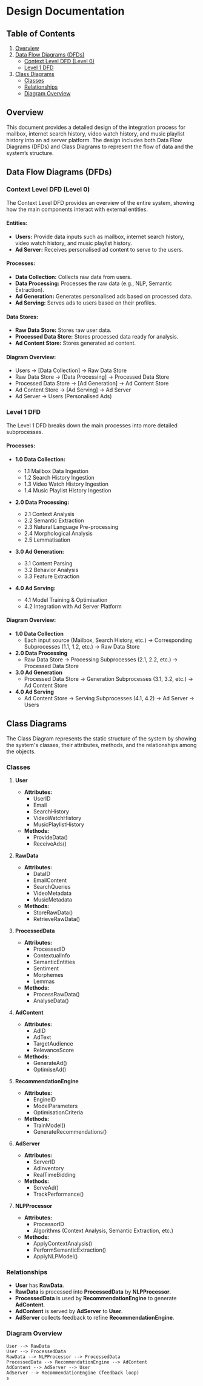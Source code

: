 # Design Documentation

## Table of Contents
1. [Overview](#overview)
2. [Data Flow Diagrams (DFDs)](#data-flow-diagrams-dfds)
   - [Context Level DFD (Level 0)](#context-level-dfd-level-0)
   - [Level 1 DFD](#level-1-dfd)
3. [Class Diagrams](#class-diagrams)
   - [Classes](#classes)
   - [Relationships](#relationships)
   - [Diagram Overview](#diagram-overview)

## Overview
This document provides a detailed design of the integration process for mailbox, internet search history, video watch history, and music playlist history into an ad server platform. The design includes both Data Flow Diagrams (DFDs) and Class Diagrams to represent the flow of data and the system’s structure.

## Data Flow Diagrams (DFDs)

### Context Level DFD (Level 0)

The Context Level DFD provides an overview of the entire system, showing how the main components interact with external entities.

#### **Entities:**
- **Users:** Provide data inputs such as mailbox, internet search history, video watch history, and music playlist history.
- **Ad Server:** Receives personalised ad content to serve to the users.

#### **Processes:**
- **Data Collection:** Collects raw data from users.
- **Data Processing:** Processes the raw data (e.g., NLP, Semantic Extraction).
- **Ad Generation:** Generates personalised ads based on processed data.
- **Ad Serving:** Serves ads to users based on their profiles.

#### **Data Stores:**
- **Raw Data Store:** Stores raw user data.
- **Processed Data Store:** Stores processed data ready for analysis.
- **Ad Content Store:** Stores generated ad content.

#### **Diagram Overview:**
- Users → [Data Collection] → Raw Data Store
- Raw Data Store → [Data Processing] → Processed Data Store
- Processed Data Store → [Ad Generation] → Ad Content Store
- Ad Content Store → [Ad Serving] → Ad Server
- Ad Server → Users (Personalised Ads)

### Level 1 DFD

The Level 1 DFD breaks down the main processes into more detailed subprocesses.

#### **Processes:**
- **1.0 Data Collection:**
  - 1.1 Mailbox Data Ingestion
  - 1.2 Search History Ingestion
  - 1.3 Video Watch History Ingestion
  - 1.4 Music Playlist History Ingestion

- **2.0 Data Processing:**
  - 2.1 Context Analysis
  - 2.2 Semantic Extraction
  - 2.3 Natural Language Pre-processing
  - 2.4 Morphological Analysis
  - 2.5 Lemmatisation

- **3.0 Ad Generation:**
  - 3.1 Content Parsing
  - 3.2 Behavior Analysis
  - 3.3 Feature Extraction

- **4.0 Ad Serving:**
  - 4.1 Model Training & Optimisation
  - 4.2 Integration with Ad Server Platform

#### **Diagram Overview:**
- **1.0 Data Collection**
  - Each input source (Mailbox, Search History, etc.) → Corresponding Subprocesses (1.1, 1.2, etc.) → Raw Data Store
- **2.0 Data Processing**
  - Raw Data Store → Processing Subprocesses (2.1, 2.2, etc.) → Processed Data Store
- **3.0 Ad Generation**
  - Processed Data Store → Generation Subprocesses (3.1, 3.2, etc.) → Ad Content Store
- **4.0 Ad Serving**
  - Ad Content Store → Serving Subprocesses (4.1, 4.2) → Ad Server → Users

## Class Diagrams

The Class Diagram represents the static structure of the system by showing the system's classes, their attributes, methods, and the relationships among the objects.

### Classes

1. **User**
   - **Attributes:**
     - UserID
     - Email
     - SearchHistory
     - VideoWatchHistory
     - MusicPlaylistHistory
   - **Methods:**
     - ProvideData()
     - ReceiveAds()

2. **RawData**
   - **Attributes:**
     - DataID
     - EmailContent
     - SearchQueries
     - VideoMetadata
     - MusicMetadata
   - **Methods:**
     - StoreRawData()
     - RetrieveRawData()

3. **ProcessedData**
   - **Attributes:**
     - ProcessedID
     - ContextualInfo
     - SemanticEntities
     - Sentiment
     - Morphemes
     - Lemmas
   - **Methods:**
     - ProcessRawData()
     - AnalyseData()

4. **AdContent**
   - **Attributes:**
     - AdID
     - AdText
     - TargetAudience
     - RelevanceScore
   - **Methods:**
     - GenerateAd()
     - OptimiseAd()

5. **RecommendationEngine**
   - **Attributes:**
     - EngineID
     - ModelParameters
     - OptimisationCriteria
   - **Methods:**
     - TrainModel()
     - GenerateRecommendations()

6. **AdServer**
   - **Attributes:**
     - ServerID
     - AdInventory
     - RealTimeBidding
   - **Methods:**
     - ServeAd()
     - TrackPerformance()

7. **NLPProcessor**
   - **Attributes:**
     - ProcessorID
     - Algorithms (Context Analysis, Semantic Extraction, etc.)
   - **Methods:**
     - ApplyContextAnalysis()
     - PerformSemanticExtraction()
     - ApplyNLPModel()

### Relationships

- **User** has **RawData**.
- **RawData** is processed into **ProcessedData** by **NLPProcessor**.
- **ProcessedData** is used by **RecommendationEngine** to generate **AdContent**.
- **AdContent** is served by **AdServer** to **User**.
- **AdServer** collects feedback to refine **RecommendationEngine**.

### Diagram Overview

```plaintext
User --> RawData
User --> ProcessedData
RawData --> NLPProcessor --> ProcessedData
ProcessedData --> RecommendationEngine --> AdContent
AdContent --> AdServer --> User
AdServer --> RecommendationEngine (feedback loop)
s
